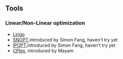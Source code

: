 Tools
---

### Linear/Non-Linear optimization
- [Lingo](https://github.com/hxwang/GreenDC-Summary/tree/master/tools/Lingo)
- [SNOPT](),introduced by Simon Fang, haven't try yet
- [IPOPT](),introduced by Simon Fang, haven't try yet
- [CPlex](http://www-01.ibm.com/software/commerce/optimization/cplex-optimizer/), introduced by Mayam
